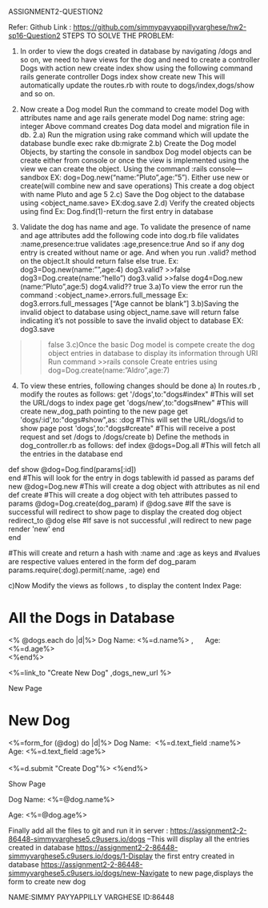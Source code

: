 ASSIGNMENT2-QUESTION2

Refer: 
 Github Link : https://github.com/simmypayyappillyvarghese/hw2-sp16-Question2
STEPS TO SOLVE THE PROBLEM:
1) In order to view the dogs created in database by navigating /dogs and so on, we need to have views for the dog and need to create a controller Dogs with action new create index show using the following command
rails generate controller Dogs index show create new 
This will automatically update the routes.rb with route to dogs/index,dogs/show and so on.
2) Now create a Dog model
 Run the command to create model Dog with attributes name and age
rails generate model Dog name: string age: integer
Above command creates Dog data model and migration file in db.
2.a) Run the migration using rake command which will update the database
bundle exec rake db:migrate
2.b) Create the Dog model Objects, by starting the console in sandbox 
Dog model objects can be create either from console or once the view is implemented using the view we can create the object.
 Using the command :rails console—sandbox 
  EX: dog=Dog.new(“name:”Pluto”,age:”5”).
Either use new or create(will combine new and save operations)
This create a dog object with name Pluto and age 5
2.c) Save the Dog object to the database using <object_name.save>
EX:dog.save
2.d) Verify the created objects using find
Ex: Dog.find(1)-return the first entry in database

3) Validate the dog has name and age.
To validate the presence of name and age attributes add the following code into dog.rb file
validates :name,presence:true
validates :age,presence:true
And so if any dog entry is created without name or age. And when you run .valid? method on the object.It should return false else true.
Ex: dog3=Dog.new(name:””,age:4)
dog3.valid? >>false
dog3=Dog.create(name:”hello”)
dog3.valid >>false
dog4=Dog.new (name:“Pluto”,age:5)
dog4.valid?? true
3.a)To view the error run the command :<object_name>.errors.full_message
  Ex: dog3.errors.full_messages
  [“Age cannot be blank”]
3.b)Saving the invalid object to database using object_name.save  will return false indicating it’s not possible to save the invalid object to database
EX: dog3.save
>>false
3.c)Once the basic Dog model is compete create the dog object entries in database to display its information through URI
Run command >>rails console
Create entries using dog=Dog.create(name:”Aldro”,age:7)
4) To view these entries, following changes should be done
a) In routes.rb , modify the routes as follows:
get '/dogs',to:"dogs#index"                      #This will set the URL/dogs to index page
 get 'dogs/new',to:"dogs#new"               #This will create new_dog_path pointing to the new page
  get 'dogs/:id',to:"dogs#show",as: :dog   #This will set the URL/dogs/id to show page 
  post 'dogs',to:"dogs#create"          #This will receive a post request and set /dogs to /dogs/create
b) Define the methods in dog_controller.rb as follows:
def index
@dogs=Dog.all                                                    #This will fetch all the entries in the database  end

  def show
 @dog=Dog.find(params[:id])     
  end                                       #This will look for the entry in dogs tablewith id passed as params
  def new
    @dog=Dog.new                          #This will create a dog object with attributes as nil
  end
  def create                                                         #This will create a dog object with teh attributes passed to params
    @dog=Dog.create(dog_param)
    if @dog.save                                                     #If the save is successful will redirect to show page to display the created dog object
      redirect_to @dog
    else                                                             #If save is not successful ,will redirect to new page
      render 'new'
    end  
  end
  
  #This will create and return a hash with :name and :age as keys and                #values are respective values entered in the form
def dog_param                 
  params.require(:dog).permit(:name, :age)
  end  

c)Now Modify the views as follows , to display the content 
Index Page:
<!--This index page will display all the dog objects created and displays its name and age.Also on click on create new,will be navigated tonew.html page-->
<h1>All the Dogs in Database</h1>
<p><% @dogs.each do |d|%>
Dog Name: <%=d.name%> ,&nbsp;&nbsp;&nbsp;&nbsp;&nbsp;
Age: <%=d.age%>
<br/>
<%end%>
</p>
<p><%=link_to "Create New Dog" ,dogs_new_url %></p>
New Page
<!--This page creates a form with textfield which is appropriate for setting the name and age of the Dog object-->
<h1>New Dog</h1>
<p><%=form_for (@dog) do |d|%>
Dog Name:&nbsp <%=d.text_field :name%>    
Age:&nbsp<%=d.text_field :age%><br/><br/>
<%=d.submit "Create Dog"%> 
<%end%>    
</p>
Show Page
<!--This page displays the name and age attributes of the dog object based on the id passed to the params-->
<p>Dog Name: <%=@dog.name%></p>
<p>Age: <%=@dog.age%></p>

Finally add all the files to git and  run it in server :
https://assignment2-2-86448-simmyvarghese5.c9users.io/dogs –This will display all the entries created in database
https://assignment2-2-86448-simmyvarghese5.c9users.io/dogs/1-Display the first entry created in database
https://assignment2-2-86448-simmyvarghese5.c9users.io/dogs/new-Navigate to new page,displays the form to create new dog

NAME:SIMMY PAYYAPPILLY VARGHESE
ID:86448


